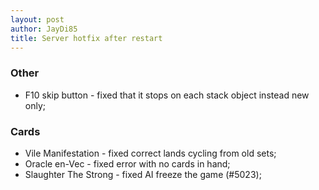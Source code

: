 ```yaml
---
layout: post
author: JayDi85
title: Server hotfix after restart
---
```

### Other
* F10 skip button - fixed that it stops on each stack object instead new only;

### Cards
* Vile Manifestation - fixed correct lands cycling from old sets;
* Oracle en-Vec - fixed error with no cards in hand;
* Slaughter The Strong - fixed AI freeze the game (#5023);